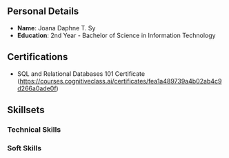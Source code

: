 
## Personal Details
- **Name**: Joana Daphne T. Sy
- **Education**: 2nd Year - Bachelor of Science in Information Technology
  
## Certifications
- SQL and Relational Databases 101 Certificate (https://courses.cognitiveclass.ai/certificates/fea1a489739a4b02ab4c9d266a0ade0f)

## Skillsets

### Technical Skills

### Soft Skills
